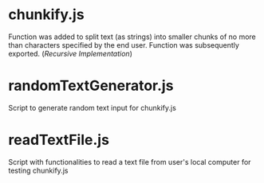 chunkify.js
=============
Function was added to split text (as strings) into smaller chunks of no more than characters specified by the end user. Function was subsequently exported. (_Recursive Implementation_)

randomTextGenerator.js
======================
Script to generate random text input for chunkify.js

readTextFile.js
===============
Script with functionalities to read a text file from user's local computer for testing chunkify.js
